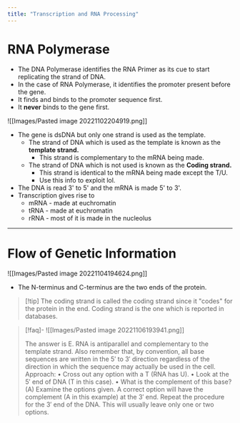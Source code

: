 ```yaml
---
title: "Transcription and RNA Processing"
---
```


# RNA Polymerase
- The DNA Polymerase identifies the RNA Primer as its cue to start replicating the strand of DNA.
- In the case of RNA Polymerase, it identifies the promoter present before the gene.
- It finds and binds to the promoter sequence first.
- It **never** binds to the gene first.

![[Images/Pasted image 20221102204919.png]]

- The gene is dsDNA but only one strand is used as the template.
	- The strand of DNA which is used as the template is known as the **template strand.**
		- This strand is complementary to the mRNA being made.
	- The strand of DNA which is not used is known as the **Coding strand.**
		- This strand is identical to the mRNA being made except the T/U.
		- Use this info to exploit lol.
- The DNA is read 3' to 5' and the mRNA is made 5' to 3'.
- Transcription gives rise to 
	- mRNA - made at euchromatin
	- tRNA - made at euchromatin
	- rRNA - most of it is made in the nucleolus
---
# Flow of Genetic Information
![[Images/Pasted image 20221104194624.png]]

- The N-terminus and C-terminus are the two ends of the protein.
>[!tip] The coding strand is called the coding strand since it "codes" for the protein in the end. Coding strand is the one which is reported in databases.


>[!faq]- ![[Images/Pasted image 20221106193941.png]]
>
> The answer is E. RNA is antiparallel and complementary to the template strand. Also remember that, by convention, all base sequences are written in the 5′ to 3′ direction regardless of the direction in which the sequence may actually be used in the cell.
Approach:
• Cross out any option with a T (RNA has U).
• Look at the 5′ end of DNA (T in this case).
• What is the complement of this base? (A)
Examine the options given. A correct option will have the complement (A in this example) at the 3′ end. Repeat the procedure for the 3′ end of the DNA. This will usually leave only one or two options.

